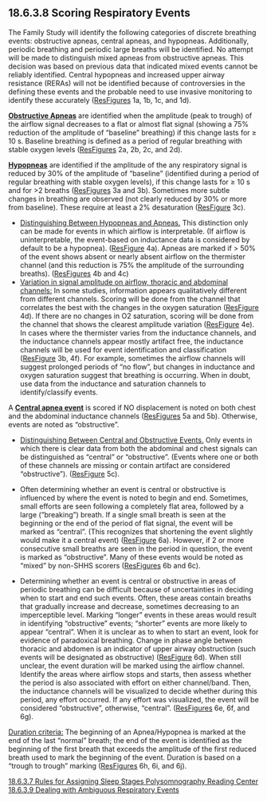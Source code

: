## 18.6.3.8 Scoring Respiratory Events

The Family Study will identify the following categories of discrete breathing events: obstructive apneas, central apneas, and hypopneas. Additionally, periodic breathing and periodic large breaths will be identified. No attempt will be made to distinguish mixed apneas from obstructive apneas. This decision was based on previous data that indicated mixed events cannot be reliably identified.  Central hypopneas and increased upper airway resistance (RERAs) will not be identified because of controversies in the defining these events and the probable need to use invasive monitoring to identify these accurately  ([ResFigures](:pages_path:/manuals/psg-reading-center/18-AA-list-of-illustrations.md) 1a, 1b, 1c, and 1d).

**<u>Obstructive Apneas</u>** are identified when the amplitude (peak to trough) of the airflow signal decreases to a flat or almost flat signal (showing a 75% reduction of the amplitude of “baseline” breathing) if this change lasts for ≥ 10 s. Baseline breathing is defined as a period of regular breathing with stable oxygen levels  ([ResFigures](:pages_path:/manuals/psg-reading-center/18-AA-list-of-illustrations.md) 2a, 2b, 2c, and 2d).

**<u>Hypopneas</u>** are identified if the amplitude of the any respiratory signal is reduced by 30% of the amplitude of “baseline” (identified during a period of regular breathing with stable oxygen levels), if this change lasts for ≥ 10 s and for >2 breaths  ([ResFigures](:pages_path:/manuals/psg-reading-center/18-AA-list-of-illustrations.md) 3a and 3b).   Sometimes more subtle changes in breathing are observed (not clearly reduced by 30% or more from baseline).  These require at least a 2% desaturation  ([ResFigure](:pages_path:/manuals/psg-reading-center/18-AA-list-of-illustrations.md) 3c).

* <u>Distinguishing Between Hypopneas and Apneas.</u> This distinction only can be made for events in which airflow is interpretable. (If airflow is uninterpretable, the event-based on inductance data is considered by default to be a hypopnea).  ([ResFigure](:pages_path:/manuals/psg-reading-center/18-AA-list-of-illustrations.md) 4a).   Apneas are marked if > 50% of the event shows absent or nearly absent airflow on the thermister channel (and this reduction is 75% the amplitude of the surrounding breaths). ([ResFigures](:pages_path:/manuals/psg-reading-center/18-AA-list-of-illustrations.md) 4b and 4c)
* <u>Variation in signal amplitude on airflow, thoracic and abdominal channels:</u> In some studies, information appears qualitatively different from different channels. Scoring will be done from the channel that correlates the best with the changes in the oxygen saturation  ([ResFigure](:pages_path:/manuals/psg-reading-center/18-AA-list-of-illustrations.md) 4d).  If there are no changes in O2 saturation, scoring will be done from the channel that shows the clearest amplitude variation  ([ResFigure](:pages_path:/manuals/psg-reading-center/18-AA-list-of-illustrations.md) 4e).  In cases where the thermister varies from the inductance channels, and the inductance channels appear mostly artifact free, the inductance channels will be used for event identification and classification  ([ResFigure](:pages_path:/manuals/psg-reading-center/18-AA-list-of-illustrations.md) 3b, 4f).  For example, sometimes the airflow channels will suggest prolonged periods of  “no flow”, but changes in inductance and oxygen saturation suggest that breathing is occurring.  When in doubt, use data from the inductance and saturation channels to identify/classify events.

A **<u>Central apnea event</u>** is scored if NO displacement is noted on both chest and the abdominal inductance channels  ([ResFigures](:pages_path:/manuals/psg-reading-center/18-AA-list-of-illustrations.md) 5a and 5b).  Otherwise, events are noted as “obstructive”.

* <u>Distinguishing Between Central and Obstructive Events.</u> Only events in which there is clear data from both the abdominal and chest signals can be distinguished as “central” or “obstructive”. (Events where one or both of these channels are missing or contain artifact are considered “obstructive”).  ([ResFigure](:pages_path:/manuals/psg-reading-center/18-AA-list-of-illustrations.md) 5c).

* Often determining whether an event is central or obstructive is influenced by where the event is noted to begin and end. Sometimes, small efforts are seen following a completely flat area, followed by a large (”breaking”) breath. If a single small breath is seen at the beginning or the end of the period of flat signal, the event will be marked as “central”. (This recognizes that shortening the event slightly would make it a central event)  ([ResFigure](:pages_path:/manuals/psg-reading-center/18-AA-list-of-illustrations.md) 6a).   However, if 2 or more consecutive small breaths are seen in the period in question, the event is marked as “obstructive”.  Many of these events would be noted as “mixed” by non-SHHS scorers  ([ResFigures](:pages_path:/manuals/psg-reading-center/18-AA-list-of-illustrations.md) 6b and 6c).

* Determining whether an event is central or obstructive in areas of periodic breathing can be difficult because of uncertainties in deciding when to start and end such events. Often, these areas contain breaths that gradually increase and decrease, sometimes decreasing to an imperceptible level. Marking “longer” events in these areas would result in identifying “obstructive” events; “shorter” events are more likely to appear “central”.  When it is unclear as to when to start an event, look for evidence of paradoxical breathing.  Change in phase angle between thoracic and abdomen is an indicator of upper airway obstruction (such events will be designated as obstructive)  ([ResFigure](:pages_path:/manuals/psg-reading-center/18-AA-list-of-illustrations.md) 6d).  When still unclear, the event duration will be marked using the airflow channel. Identify the areas where airflow stops and starts, then assess whether the period is also associated with effort on either channel/band.   Then, the inductance channels will be visualized to decide whether during this period, any effort occurred. If any effort was visualized, the event will be considered “obstructive”, otherwise, “central”.  ([ResFigures](:pages_path:/manuals/psg-reading-center/18-AA-list-of-illustrations.md) 6e, 6f, and 6g).

<u>Duration criteria:</u> The beginning of an Apnea/Hypopnea is marked at the end of the last “normal” breath; the end of the event is identified as the beginning of the first breath that exceeds the amplitude of the first reduced breath used to mark the beginning of the event. Duration is based on a “trough to trough” marking  ([ResFigures](:pages_path:/manuals/psg-reading-center/18-AA-list-of-illustrations.md) 6h, 6i, and 6j).


<div class="center">
<div class="btn-group">
  <a href=":pages_path:/manuals/psg-reading-center/18-06-03-07-rules-for-assigning-sleep-stages.md" class="btn btn-default">
    <span class="glyphicon glyphicon-chevron-left"></span>
    18.6.3.7 Rules for Assigning Sleep Stages
  </a>

  <a href=":pages_path:/manuals/psg-reading-center" class="btn btn-default">
    <span class="glyphicon glyphicon-chevron-up"></span>
    Polysomnography Reading Center
  </a>

  <a href=":pages_path:/manuals/psg-reading-center/18-06-03-09-dealing-with-ambiguous-respiratory-events.md" class="btn btn-success">
    18.6.3.9 Dealing with Ambiguous Respiratory Events
    <span class="glyphicon glyphicon-chevron-right"></span>
  </a>
</div>
</div>
